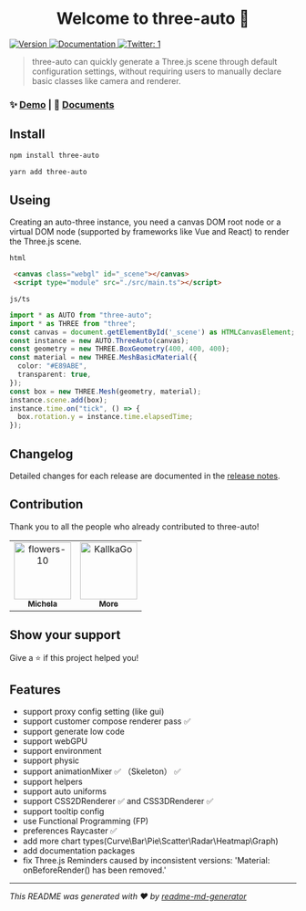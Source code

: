 <h1 align="center">Welcome to three-auto 👋</h1>
<p>
  <a href="https://www.npmjs.com/package/three-auto" target="_blank">
    <img alt="Version" src="https://img.shields.io/npm/v/three-auto.svg">
  </a>
  <a href="1" target="_blank">
    <img alt="Documentation" src="https://img.shields.io/badge/documentation-yes-brightgreen.svg" />
  </a>
  <a href="https://twitter.com/1" target="_blank">
    <img alt="Twitter: 1" src="https://img.shields.io/twitter/follow/1.svg?style=social" />
  </a>
</p>

> three-auto can quickly generate a Three.js scene through default configuration settings, without requiring users to manually declare basic classes like camera and renderer.

### ✨ <a href="https://three-auto.vercel.app/" target="_blank">Demo</a> | 📖 <a href="https://three-auto-documents.vercel.app/" target="_blank">Documents</a>

## Install

```sh
npm install three-auto
```

```sh
yarn add three-auto
```
## Useing
Creating an auto-three instance, you need a canvas DOM root node or a virtual DOM node (supported by frameworks like Vue and React) to render the Three.js scene.

`html`
```html
 <canvas class="webgl" id="_scene"></canvas>
 <script type="module" src="./src/main.ts"></script>
```

`js/ts`
```ts
import * as AUTO from "three-auto";
import * as THREE from "three";
const canvas = document.getElementById('_scene') as HTMLCanvasElement;
const instance = new AUTO.ThreeAuto(canvas);
const geometry = new THREE.BoxGeometry(400, 400, 400);
const material = new THREE.MeshBasicMaterial({
  color: "#E89ABE",
  transparent: true,
});
const box = new THREE.Mesh(geometry, material);
instance.scene.add(box);
instance.time.on("tick", () => {
  box.rotation.y = instance.time.elapsedTime;
});
```

## Changelog
Detailed changes for each release are documented in the [release notes](https://github.com/flowers-10/three-auto/releases).

## Contribution
Thank you to all the people who already contributed to three-auto!
<!-- readme: contributors -start -->
<table>
	<tbody>
		<tr>
            <td align="center">
                <a href="https://github.com/flowers-10">
                    <img src="https://avatars.githubusercontent.com/u/94791181?v=4" width="100;" alt="flowers-10"/>
                    <br />
                    <sub><b>Michela</b></sub>
                </a>
            </td>
            <td align="center">
                <a href="https://github.com/KallkaGo">
                    <img src="https://avatars.githubusercontent.com/u/82202033?v=4" width="100;" alt="KallkaGo"/>
                    <br />
                    <sub><b>More</b></sub>
                </a>
            </td>
		</tr>
	<tbody>
</table>
<!-- readme: contributors -end -->

## Show your support

Give a ⭐️ if this project helped you!

## Features
- support proxy config setting (like gui)
- support customer compose renderer pass ✅
- support generate low code
- support webGPU
- support environment
- support physic
- support animationMixer ✅ （Skeleton） ✅
- support helpers
- support auto uniforms 
- support CSS2DRenderer ✅ and CSS3DRenderer ✅
- support tooltip config
- use Functional Programming (FP) 
- preferences Raycaster  ✅
- add more chart types(Curve\Bar\Pie\Scatter\Radar\Heatmap\Graph)
- add documentation packages
- fix Three.js Reminders caused by inconsistent versions: 'Material: onBeforeRender() has been removed.'

***
_This README was generated with ❤️ by [readme-md-generator](https://github.com/kefranabg/readme-md-generator)_
